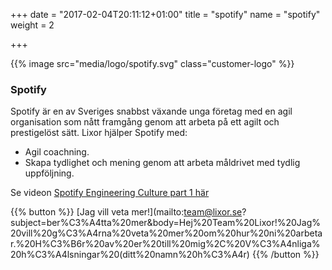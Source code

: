 +++
date = "2017-02-04T20:11:12+01:00"
title = "spotify"
name = "spotify"
weight = 2

+++

{{% image src="media/logo/spotify.svg" class="customer-logo" %}}
### Spotify
Spotify är en av Sveriges snabbst växande unga företag med en agil organisation som nått framgång genom att arbeta på ett agilt och prestigelöst sätt. Lixor hjälper Spotify med:

* Agil coachning.
* Skapa tydlighet och mening genom att arbeta måldrivet med tydlig uppföljning.

Se videon [Spotify Engineering Culture part 1 här](https://www.youtube.com/watch?v=Mpsn3WaI_4k)

{{% button %}}
[Jag vill veta mer!](mailto:team@lixor.se?subject=ber%C3%A4tta%20mer&body=Hej%20Team%20Lixor!%20Jag%20vill%20g%C3%A4rna%20veta%20mer%20om%20hur%20ni%20arbetar.%20H%C3%B6r%20av%20er%20till%20mig%2C%20V%C3%A4nliga%20h%C3%A4lsningar%20(ditt%20namn%20h%C3%A4r)
{{% /button %}}
